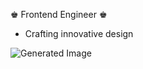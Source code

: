 ♚ Frontend Engineer ♚
- Crafting innovative design

![Generated Image](https://commit-streak.heidenstedt.org/generate?githubUser=ntnirajthakur21&mode=null&strictness=null&bonusDayEvery=)
